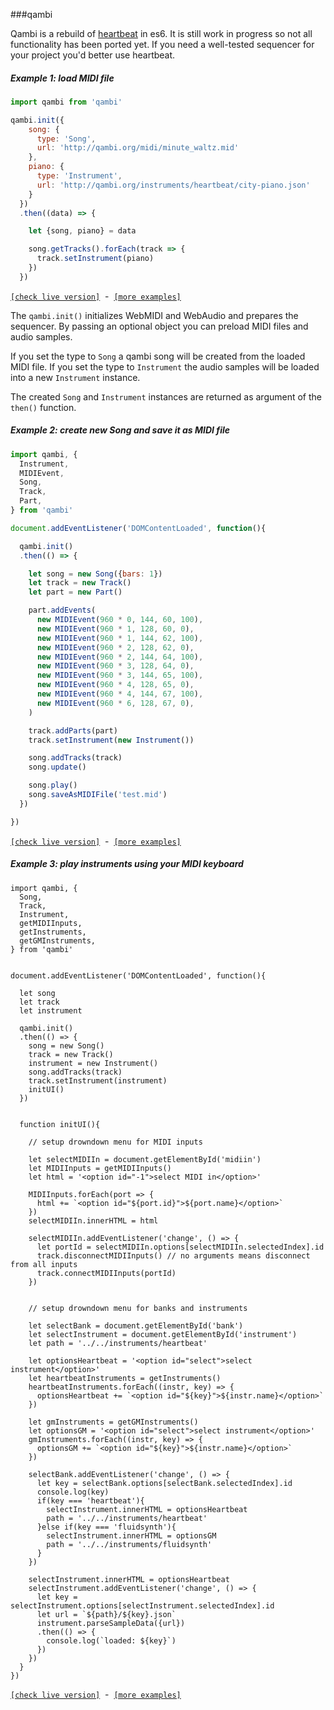 ###qambi

Qambi is a rebuild of [heartbeat](https://abudaan.github.io/heartbeat) in es6. It is still work in progress so not all functionality has been ported yet. If you need a well-tested sequencer for your project you'd better use heartbeat.


##### Example 1: load MIDI file

``` javascript
import qambi from 'qambi'

qambi.init({
    song: {
      type: 'Song',
      url: 'http://qambi.org/midi/minute_waltz.mid'
    },
    piano: {
      type: 'Instrument',
      url: 'http://qambi.org/instruments/heartbeat/city-piano.json'
    }
  })
  .then((data) => {

    let {song, piano} = data

    song.getTracks().forEach(track => {
      track.setInstrument(piano)
    })
  })

```
[``[check live version]``](http://abudaan.github.io/qambi/examples/example1) &nbsp;-&nbsp; [``[more examples]``](http://abudaan.github.io/qambi/)

The `qambi.init()` initializes WebMIDI and WebAudio and prepares the sequencer. By passing an optional object you can preload MIDI files and audio samples.

If you set the type to `Song` a qambi song will be created from the loaded MIDI file. If you set the type to `Instrument` the audio samples will be loaded into a new `Instrument` instance.

The created `Song` and `Instrument` instances are returned as argument of the `then()` function.



##### Example 2: create new Song and save it as MIDI file

```javascript
import qambi, {
  Instrument,
  MIDIEvent,
  Song,
  Track,
  Part,
} from 'qambi'

document.addEventListener('DOMContentLoaded', function(){

  qambi.init()
  .then(() => {

    let song = new Song({bars: 1})
    let track = new Track()
    let part = new Part()

    part.addEvents(
      new MIDIEvent(960 * 0, 144, 60, 100),
      new MIDIEvent(960 * 1, 128, 60, 0),
      new MIDIEvent(960 * 1, 144, 62, 100),
      new MIDIEvent(960 * 2, 128, 62, 0),
      new MIDIEvent(960 * 2, 144, 64, 100),
      new MIDIEvent(960 * 3, 128, 64, 0),
      new MIDIEvent(960 * 3, 144, 65, 100),
      new MIDIEvent(960 * 4, 128, 65, 0),
      new MIDIEvent(960 * 4, 144, 67, 100),
      new MIDIEvent(960 * 6, 128, 67, 0),
    )

    track.addParts(part)
    track.setInstrument(new Instrument())

    song.addTracks(track)
    song.update()

    song.play()
    song.saveAsMIDIFile('test.mid')
  })

})
```
[``[check live version]``](http://abudaan.github.io/qambi/examples/example2) &nbsp;-&nbsp; [``[more examples]``](http://abudaan.github.io/qambi/)



##### Example 3: play instruments using your MIDI keyboard

```
import qambi, {
  Song,
  Track,
  Instrument,
  getMIDIInputs,
  getInstruments,
  getGMInstruments,
} from 'qambi'


document.addEventListener('DOMContentLoaded', function(){

  let song
  let track
  let instrument

  qambi.init()
  .then(() => {
    song = new Song()
    track = new Track()
    instrument = new Instrument()
    song.addTracks(track)
    track.setInstrument(instrument)
    initUI()
  })


  function initUI(){

    // setup drowndown menu for MIDI inputs

    let selectMIDIIn = document.getElementById('midiin')
    let MIDIInputs = getMIDIInputs()
    let html = '<option id="-1">select MIDI in</option>'

    MIDIInputs.forEach(port => {
      html += `<option id="${port.id}">${port.name}</option>`
    })
    selectMIDIIn.innerHTML = html

    selectMIDIIn.addEventListener('change', () => {
      let portId = selectMIDIIn.options[selectMIDIIn.selectedIndex].id
      track.disconnectMIDIInputs() // no arguments means disconnect from all inputs
      track.connectMIDIInputs(portId)
    })


    // setup drowndown menu for banks and instruments

    let selectBank = document.getElementById('bank')
    let selectInstrument = document.getElementById('instrument')
    let path = '../../instruments/heartbeat'

    let optionsHeartbeat = '<option id="select">select instrument</option>'
    let heartbeatInstruments = getInstruments()
    heartbeatInstruments.forEach((instr, key) => {
      optionsHeartbeat += `<option id="${key}">${instr.name}</option>`
    })

    let gmInstruments = getGMInstruments()
    let optionsGM = '<option id="select">select instrument</option>'
    gmInstruments.forEach((instr, key) => {
      optionsGM += `<option id="${key}">${instr.name}</option>`
    })

    selectBank.addEventListener('change', () => {
      let key = selectBank.options[selectBank.selectedIndex].id
      console.log(key)
      if(key === 'heartbeat'){
        selectInstrument.innerHTML = optionsHeartbeat
        path = '../../instruments/heartbeat'
      }else if(key === 'fluidsynth'){
        selectInstrument.innerHTML = optionsGM
        path = '../../instruments/fluidsynth'
      }
    })

    selectInstrument.innerHTML = optionsHeartbeat
    selectInstrument.addEventListener('change', () => {
      let key = selectInstrument.options[selectInstrument.selectedIndex].id
      let url = `${path}/${key}.json`
      instrument.parseSampleData({url})
      .then(() => {
        console.log(`loaded: ${key}`)
      })
    })
  }
})

```
[``[check live version]``](http://abudaan.github.io/qambi/examples/example3) &nbsp;-&nbsp; [``[more examples]``](http://abudaan.github.io/qambi/)
